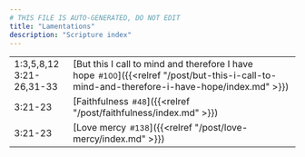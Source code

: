 ```yaml
---
# THIS FILE IS AUTO-GENERATED, DO NOT EDIT
title: "Lamentations"
description: "Scripture index"
---
```


|  |  |
| --- | --- |
| 1:3,5,8,12 <br/> 3:21-26,31-33 | [But this I call to mind and therefore I have hope<span style="font-size:smaller; padding-left:0.5em;">#100</span>]({{<relref "/post/but-this-i-call-to-mind-and-therefore-i-have-hope/index.md" >}}) |
| 3:21-23 | [Faithfulness<span style="font-size:smaller; padding-left:0.5em;">#48</span>]({{<relref "/post/faithfulness/index.md" >}}) |
| 3:21-23 | [Love mercy<span style="font-size:smaller; padding-left:0.5em;">#138</span>]({{<relref "/post/love-mercy/index.md" >}}) |
